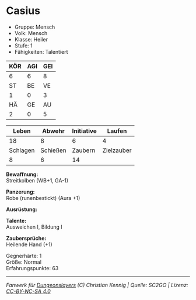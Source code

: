 # Casius  
- Gruppe: Mensch  
- Volk: Mensch  
- Klasse: Heiler  
- Stufe: 1  
- Fähigkeiten: Talentiert  


| KÖR | AGI | GEI |  
| --- | --- | --- |  
| 6   | 6   | 8   |
| ST  | BE  | VE  |  
| 1   | 0   | 3   |
| HÄ  | GE  | AU  |  
| 2   | 0   | 5   |


| Leben    | Abwehr   | Initiative | Laufen     |
| -------- | -------- | ---------- | ---------- |
| 18       | 8        | 6          | 4          |
| Schlagen | Schießen | Zaubern    | Zielzauber |
| 8        | 6        | 14         |            |

**Bewaffnung:**  
Streitkolben (WB+1, GA-1)

**Panzerung:**  
Robe (runenbestickt) (Aura +1)

**Ausrüstung:**  


**Talente:**  
Ausweichen I, Bildung I

**Zaubersprüche:**  
Heilende Hand (+1)

Gegnerhärte: 1  
Größe: Normal  
Erfahrungspunkte: 63  



___
*Fanwerk für [Dungeonslayers](https://www.dungeonslayers.net/) (C) Christian Kennig | Quelle: SC2GO | Lizenz: [CC-BY-NC-SA 4.0](https://creativecommons.org/licenses/by-nc-sa/4.0/deed.de)*